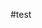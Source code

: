 <!--
title:   この記事はQiitaから投稿しています
tags:    Qiita,テスト
id:      963f83dbd3a0f458926f
private: true
-->
#test